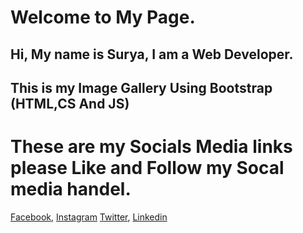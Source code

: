 # Welcome to My Page.
## Hi, My name is Surya, I am a Web Developer.
## This is my Image Gallery Using Bootstrap (HTML,CS And JS) 

# These are my Socials Media links please Like and Follow my Socal media handel. 
[Facebook](https://www.facebook.com/suryadevkumar.sinha/), [Instagram](https://www.instagram.com/sur.ya2/)
[Twitter](https://twitter.com/SuryadevSinha), [Linkedin](https://www.linkedin.com/in/suryadev-kumar-095952190/)


